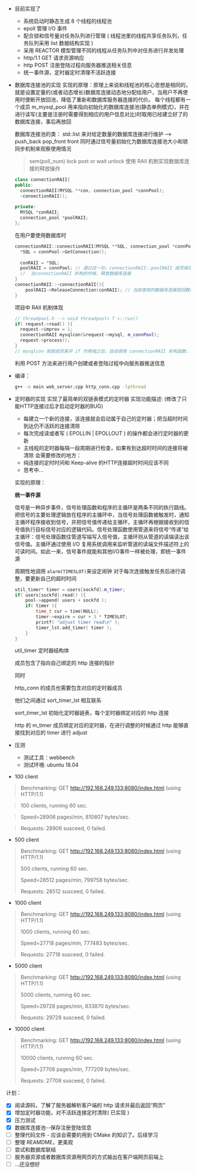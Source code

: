 - 目前实现了
  - 系统启动时静态生成 8 个线程的线程池
  - epoll 管理 I/O 事件
  - 配合锁和信号量对任务队列进行管理 ( 线程池里的线程共享任务队列，任务队列采用 list 数据结构实现 )
  - 采用 REACTOR 模型管理不同的线程从任务队列中对任务进行并发处理
  - http/1.1 GET 请求资源响应
  - http POST 注册登陆过程向服务器推送相关信息
  - 统一事件源，定时器定时清理不活跃连接

- 数据库连接池的实现
  实现的原理：原理上来说和线程池的核心思想是相同的，就是设置定量的(或者动态增长)数据库连接动态地分配给用户，当用户不再使用时便断开放回池，降低了重新和数据库服务器连接的代价。
  每个线程都有一个成员 m_mysql_pool 用来指向初始化的数据库连接池(静态单例模式)，并在进行读写(主要是注册时需要得到相应的用户信息对比)时取用已经建立好了的数据库连接，事后再放回

  数据库连接池的类：
    std::list 来对给定数量的数据库连接进行维护 --> push_back pop_front front
    同时通过信号量初始化为数据库连接池大小和锁同步机制来观察使用情况
    > sem(poll_num)
    > lock
    > post or wait
    > unlock
  使用 RAII 机制实现数据库连接的释放操作
  ```cpp
  class connectionRAII{
  public:
    connectionRAII(MYSQL **con, connection_pool *connPool);
    ~connectionRAII();
    
  private:
    MYSQL *conRAII;
    connection_pool *poolRAII;
  };
  ```
  在用户要使用数据库时
  ```cpp
  connectionRAII::connectionRAII(MYSQL **SQL, connection_pool *connPool){
    *SQL = connPool->GetConnection();
    
    conRAII = *SQL;
    poolRAII = connPool; // 通过这一句，connectionRAII::poolRAII 成员保存数据库连接池
    //  当connectionRAII 析构的时候，释放数据库连接
  }
  connectionRAII::~connectionRAII(){
	  poolRAII->ReleaseConnection(conRAII); // 当前使用的数据库连接放回数据库连接池
  }
  ```
  项目中 RAII 机制体现
  ```cpp
  // threadpool.h --> void threadpool< T >::run()
  if( request->read() ){
    request->improv = 1;
    connectionRAII mysqlcon(&request->mysql, m_connPool);
    request->process();
  }
  // mysqlcon 局部成员离开 if 作用域之后，自动调用 connectionRAII 析构函数，数据库连接释放回连接池
  ```

  利用 POST 方法来进行用户创建或者登陆过程中向服务器推送信息


- 编译：

  ```bash
  g++ -o main web_server.cpp http_conn.cpp -lpthread
  ```

- 定时器的实现
  实现了最简单的双链表模式的定时器
  实现功能描述:
    (修改了只能HTTP连接过后才启动定时器的BUG)
    - 每建立一个新的连接，该连接就会启动属于自己的定时器；把当超时时间到达仍不活跃的连接清除
    - 每次完成读或者写 ( EPOLLIN | EPOLLOUT ) 的操作都会进行定时器的更新
    - 主线程的定时器每隔一段周期进行检查，如果有到达超时时间的连接将被清除
  会需要修改的地方：
    - 纯连接的定时时间和 Keep-alive 的HTTP连接超时时间应该不同
    - 思考中...

  实现的原理：
  
  **统一事件源**

  信号是一种异步事件，信号处理函数和程序的主循环是两条不同的执行路线。把信号的主要处理逻辑放在程序的主循环中，当信号处理函数被触发时，通知主循环程序接收到信号，并把信号值传递给主循环，主循环再根据接收到的信号值执行目标信号对应的逻辑代码。信号处理函数使用管道来将信号“传递”给主循环：信号处理函数往管道写端写入信号值，主循环则从管道的读端读出该信号值。主循环通过使用 I/O 复用系统调用来监听管道的读端文件描述符上的可读时间。如此一来，信号事件就能和其他I/O事件一样被处理，即统一事件源

  周期性地调用 `alarm(TIMESLOT)`来设定闹钟
  对于每次连接触发任务后进行调整，要更新自己的超时时间
  ```cpp
  util_timer* timer = users[sockfd].m_timer;
  if( users[sockfd].read() ){
      pool->append( users + sockfd );
      if( timer ){
          time_t cur = time(NULL);
          timer->expire = cur + 3 * TIMESLOT;
          printf( "adjust timer read\n" );
          timer_lst.add_timer( timer );
      }
  }
  ```
  util_timer 定时器结构体

  成员包含了指向自己绑定的 http 连接的指针

  同时

  http_conn 的成员也需要包含对应的定时器成员

  他们之间通过 sort_timer_lst 相互联系

  sort_timer_lst 初始化定时器链表，每个定时器绑定对应的 http 连接

  http 的 m_timer 成员绑定对应的定时器，在进行调整的时候通过 http 能够直接找到对应的 timer 进行 adjust




- 压测
  - 测试工具：webbench
  - 测试环境: ubuntu 18.04

- 100 client

> Benchmarking: GET http://192.168.249.133:8080/index.html (using HTTP/1.1)

> 100 clients, running 60 sec.

> Speed=28906 pages/min, 810807 bytes/sec.

> Requests: 28906 susceed, 0 failed.

- 500 client

> Benchmarking: GET http://192.168.249.133:8080/index.html (using HTTP/1.1)
>
> 500 clients, running 60 sec.
>
> Speed=28512 pages/min, 799758 bytes/sec.
>
> Requests: 28512 susceed, 0 failed.

- 1000 client

> Benchmarking: GET http://192.168.249.133:8080/index.html (using HTTP/1.1)
>
> 1000 clients, running 60 sec.
>
> Speed=27718 pages/min, 777483 bytes/sec.
>
> Requests: 27718 susceed, 0 failed.

- 5000 client

> Benchmarking: GET http://192.168.249.133:8080/index.html (using HTTP/1.1)
>
> 5000 clients, running 60 sec.
>
> Speed=29728 pages/min, 833870 bytes/sec.
>
> Requests: 29728 susceed, 0 failed.

- 10000 client

> Benchmarking: GET http://192.168.249.133:8080/index.html (using HTTP/1.1)
>
> 10000 clients, running 60 sec.
>
> Speed=27708 pages/min, 777209 bytes/sec.
>
> Requests: 27708 susceed, 0 failed.

  计划：

  - [x] 阅读源码，了解了服务器解析客户端的 http 请求并最后返回“网页”
  - [x] 增加定时器功能，对不活跃连接定时清除( 已实现 )
  - [x] 压力测试
  - [x] 数据库连接池--保存注册登陆信息
  - [ ] 整理代码文件 - 应该会需要的用到 CMake 的知识了。后续学习
  - [ ] 整理 REAMDME，更美观
  - [ ] 尝试和数据库联结
  - [ ] 服务器资源或者数据库资源用网页的方式输出在客户端网页前端上
  - [ ] ...还没想好